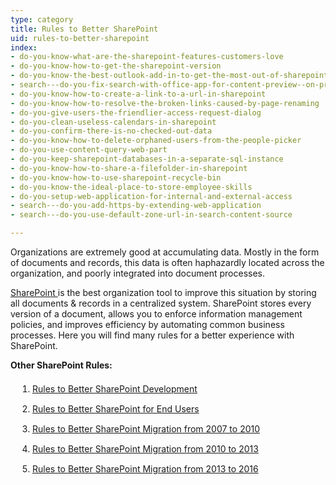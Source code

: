 ```yaml
---
type: category
title: Rules to Better SharePoint
uid: rules-to-better-sharepoint
index:
- do-you-know-what-are-the-sharepoint-features-customers-love
- do-you-know-how-to-get-the-sharepoint-version
- do-you-know-the-best-outlook-add-in-to-get-the-most-out-of-sharepoint
- search---do-you-fix-search-with-office-app-for-content-preview--on-premise-only
- do-you-know-how-to-create-a-link-to-a-url-in-sharepoint
- do-you-know-how-to-resolve-the-broken-links-caused-by-page-renaming
- do-you-give-users-the-friendlier-access-request-dialog
- do-you-clean-useless-calendars-in-sharepoint
- do-you-confirm-there-is-no-checked-out-data
- do-you-know-how-to-delete-orphaned-users-from-the-people-picker
- do-you-use-content-query-web-part
- do-you-keep-sharepoint-databases-in-a-separate-sql-instance
- do-you-know-how-to-share-a-filefolder-in-sharepoint
- do-you-know-how-to-use-sharepoint-recycle-bin
- do-you-know-the-ideal-place-to-store-employee-skills
- do-you-setup-web-application-for-internal-and-external-access
- search---do-you-add-https-by-extending-web-application
- search---do-you-use-default-zone-url-in-search-content-source

---
```

<p>Organizations are extremely good at accumulating data. Mostly in the form of documents and records, this data is often haphazardly located across the organization, and poorly integrated into document processes.</p><p><a href="https&#58;//www.ssw.com.au/ssw/Consulting/SharePoint.aspx" target="_blank">SharePoint </a> is the best organization tool to improve this situation by storing all documents &amp; records in a centralized system. SharePoint stores every version of a document, allows you to enforce information management policies, and improves efficiency by automating common business processes. Here you will find many rules for a better experience with​ SharePoint.</p><p>
   <b>Other SharePoint Rules&#58; </b></p><ol class="ruleSortHeader" style="padding-bottom&#58;20px;padding-left&#58;35px;"><li style="line-height&#58;32px;">
      <a class="RuleSortList" href="/_layouts/15/FIXUPREDIRECT.ASPX?WebId=3dfc0e07-e23a-4cbb-aac2-e778b71166a2&amp;TermSetId=07da3ddf-0924-4cd2-a6d4-a4809ae20160&amp;TermId=b08818c1-254a-4593-889e-41338b9c52cb">Rules to Better SharePoint Development</a>​​​​</li><li style="line-height&#58;32px;">
      <a class="RuleSortList" href="/_layouts/15/FIXUPREDIRECT.ASPX?WebId=3dfc0e07-e23a-4cbb-aac2-e778b71166a2&amp;TermSetId=07da3ddf-0924-4cd2-a6d4-a4809ae20160&amp;TermId=aa51e478-fbc4-4ba6-9520-9487c89b11f8">Rules to Better SharePoint for End Users</a></li><li style="line-height&#58;32px;">
      <a class="RuleSortList" href="/_layouts/15/FIXUPREDIRECT.ASPX?WebId=3dfc0e07-e23a-4cbb-aac2-e778b71166a2&amp;TermSetId=07da3ddf-0924-4cd2-a6d4-a4809ae20160&amp;TermId=fec125fb-6168-4a52-b0ea-f30d006d8cda">Rules to Better SharePoint Migration from 2007 to 2010</a></li><li style="line-height&#58;32px;">
      <a class="RuleSortList" href="/_layouts/15/FIXUPREDIRECT.ASPX?WebId=3dfc0e07-e23a-4cbb-aac2-e778b71166a2&amp;TermSetId=07da3ddf-0924-4cd2-a6d4-a4809ae20160&amp;TermId=177d957e-6d2e-4857-9f1b-e38bf1f8f9e5">Rules to Better SharePoint Migration from 2010 to 2013</a>​</li><li style="line-height&#58;32px;"><a href="/_layouts/15/FIXUPREDIRECT.ASPX?WebId=3dfc0e07-e23a-4cbb-aac2-e778b71166a2&amp;TermSetId=07da3ddf-0924-4cd2-a6d4-a4809ae20160&amp;TermId=17aad4f9-785b-44be-85dd-784068ac7c1c">Rules to Better SharePoint Migration from 2013&#160;to 2016​​</a></li></ol>



